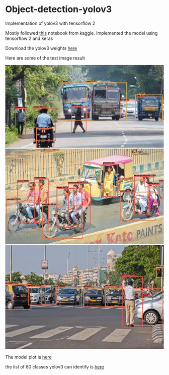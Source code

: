 # Object-detection-yolov3
Implementation of yolov3 with tensorflow 2

Mostly followed [this](https://www.kaggle.com/aruchomu/yolo-v3-object-detection-in-tensorflow) notebook from kaggle. Implemented the model using tensorflow 2 and keras

Download the yolov3 weights [here](https://pjreddie.com/media/files/yolov3.weights)

Here are some of the test image result

<img src="yolov3%20test%20images/results/test02.jpg">

<img src="yolov3%20test%20images/results/test03.jpg">

<img src="yolov3%20test%20images/results/test04.jpg">

The model plot is [here](https://github.com/abdur-rafi/Object-detection-yolov3/blob/master/model_plot.png)

the list of 80 classes yolov3 can identify is [here](https://github.com/abdur-rafi/Object-detection-yolov3/blob/master/datasets_81753_300187_coco.names) 
